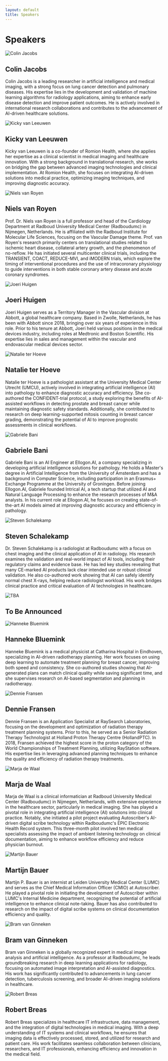 ```yaml
---
layout: default
title: Speakers
---
```


# Speakers


<div class="speaker left" id="colin-jacobs">
    <img src="{{ site.url }}/assets/img/Colin_Jacobs.jpg" alt="Colin Jacobs">
    <div class="speaker-info">
        <h2>Colin Jacobs  
        <a href="https://www.linkedin.com/in/colin-jacobs-01a14628/" target="_blank" style="margin-left:3mm;">
            <i class="fa-brands fa-linkedin"></i>
        </a></h2>
        <p> Colin Jacobs is a leading researcher in artificial intelligence and medical imaging, with a strong focus on lung cancer detection and pulmonary diseases. His expertise lies in the development and validation of machine learning algorithms for radiology applications, aiming to enhance early disease detection and improve patient outcomes. He is actively involved in international research collaborations and contributes to the advancement of AI-driven healthcare solutions.  </p>
    </div>
</div>


<div class="speaker right" id="kicky-van-leeuwen">
    <img src="{{ site.url }}/assets/img/Kicky_van_Leeuwen.jpg" alt="Kicky van Leeuwen">
    <div class="speaker-info">
        <h2>Kicky van Leeuwen  
        <a href="https://www.linkedin.com/in/kickyvanleeuwen/" target="_blank" style="margin-left:3mm;">
            <i class="fa-brands fa-linkedin"></i>
        </a></h2>
        <p> Kicky van Leeuwen is a co-founder of Romion Health, where she applies her expertise as a clinical scientist in medical imaging and healthcare innovation. With a strong background in translational research, she works on bridging the gap between advanced imaging technologies and clinical implementation. At Romion Health, she focuses on integrating AI-driven solutions into medical practice, optimizing imaging techniques, and improving diagnostic accuracy. </p>
    </div>
</div>

<!-- <div class="speaker left">
    <img src="{{ site.url }}/assets/img/Stephan_Romeijn.jpg" alt="Stephan Romeijn">
    <div class="speaker-info">
        <h2>Stephan Romeijn 
        <a href="https://www.linkedin.com/in/stephanromeijn/" target="_blank" style="margin-left:3mm;">
            <i class="fa-brands fa-linkedin"></i>
        </a></h2>
        <p>Stephan Romeijn is co-founder of Romion Health and an expert in healthcare innovation. His work focuses on the strategic development and implementation of AI-driven solutions in medical imaging and healthcare workflows. With a strong background in imaging sciences and medical technology, he is dedicated to making advanced healthcare solutions more accessible, efficient, and impactful for clinical practice. At Romion Health, Stephan plays a key role in driving innovation and translating technological advancements into real-world applications.</p>
    </div>
</div> -->

<div class="speaker left" id = "Niels van Royen">
    <img src="{{ site.url }}/assets/img/Niels_van_Royen.jpg" alt="Niels van Royen">
    <div class="speaker-info">
        <h2>Niels van Royen
        <a href="https://www.linkedin.com/in/niels-van-royen-56ba1193/" target="_blank" style="margin-left:3mm;">
            <i class="fa-brands fa-linkedin"></i>
        </a></h2>
        <p> ​Prof. Dr. Niels van Royen is a full professor and head of the Cardiology Department at Radboud University Medical Center (Radboudumc) in Nijmegen, Netherlands. He is affiliated with the Radboud Institute for Molecular Life Sciences, focusing on the Vascular Damage theme. 
        Prof. van Royen's research primarily centers on translational studies related to ischemic heart disease, collateral artery growth, and the phenomenon of no-reflow. He has initiated several multicenter clinical trials, including the TRANSIENT, COACT, REDUCE-MVI, and iMODERN trials, which explore the timing of interventional procedures and the use of intracoronary physiology to guide interventions in both stable coronary artery disease and acute coronary syndromes. </p>
    </div>
</div>

<div class="speaker right" id = "Joeri Huigen">
    <img src="{{ site.url }}/assets/img/Joeri_Huigen.jpg" alt="Joeri Huigen">
    <div class="speaker-info">
        <h2>Joeri Huigen
        <a href="https://www.linkedin.com/in/joeri-h-09764287/" target="_blank" style="margin-left:3mm;">
            <i class="fa-brands fa-linkedin"></i>
        </a></h2>
        <p> ​Joeri Huigen serves as a Territory Manager in the Vascular division at Abbott, a global healthcare company. Based in Zwolle, Netherlands, he has been with Abbott since 2018, bringing over six years of experience in this role. Prior to his tenure at Abbott, Joeri held various positions in the medical devices industry, including roles at Medtronic and Boston Scientific. His expertise lies in sales and management within the vascular and endovascular medical devices sector. </p>
    </div>
</div>


<div class="speaker left" id = "Natalie ter Hoeve">
    <img src="{{ site.url }}/assets/img/Natalie_ter_Hoeve.jpg" alt="Natalie ter Hoeve">
    <div class="speaker-info">
        <h2>Natalie ter Hoeve
        <a href="https://www.linkedin.com/in/natalie-ter-hoeve-61a8ab87/" target="_blank" style="margin-left:3mm;">
            <i class="fa-brands fa-linkedin"></i>
        </a></h2>
        <p> ​Natalie ter Hoeve is a pathologist assistant at the University Medical Center Utrecht (UMCU), actively involved in integrating artificial intelligence (AI) into pathology to enhance diagnostic accuracy and efficiency. She co-authored the CONFIDENT-trial protocol, a study exploring the benefits of AI-assisted workflows in detecting prostate and breast cancer while maintaining diagnostic safety standards. Additionally, she contributed to research on deep learning-supported mitosis counting in breast cancer grading, demonstrating the potential of AI to improve prognostic assessments in clinical workflows.</p>
    </div>
</div>

<div class="speaker right" id = "Gabriele Bani">
    <img src="{{ site.url }}/assets/img/Gabriele_Bani.jpg" alt="Gabriele Bani">
    <div class="speaker-info">
        <h2>Gabriele Bani
        <a href="https://www.linkedin.com/in/gabriele-bani-ai/" target="_blank" style="margin-left:3mm;">
            <i class="fa-brands fa-linkedin"></i>
        </a></h2>
        <p> Gabriele Bani is an AI Engineer at Ellogon.AI, a company specializing in developing artificial intelligence solutions for pathology. He holds a Master's degree in Artificial Intelligence from the University of Amsterdam and has a background in Computer Science, including participation in an Erasmus+ Exchange Programme at the University of Groningen. Before joining Ellogon.AI, Gabriele founded Intrical AI, a tech startup that utilized AI and Natural Language Processing to enhance the research processes of M&A analysts. In his current role at Ellogon.AI, he focuses on creating state-of-the-art AI models aimed at improving diagnostic accuracy and efficiency in pathology. </p>
    </div>
</div>

<div class="speaker left" id = "Steven Schalekamp">
    <img src="{{ site.url }}/assets/img/Steven_Schalekamp.jpg" alt="Steven Schalekamp">
    <div class="speaker-info">
        <h2>Steven Schalekamp
        <a href="https://www.linkedin.com/in/steven-schalekamp-22306ab2/" target="_blank" style="margin-left:3mm;">
            <i class="fa-brands fa-linkedin"></i>
        </a></h2>
        <p> Dr. Steven Schalekamp is a radiologist at Radboudumc with a focus on chest imaging and the clinical application of AI in radiology. His research examines the validation and real-world impact of AI tools, including their regulatory claims and evidence base. He has led key studies revealing that many CE-marked AI products lack clear intended use or robust clinical validation. He also co-authored work showing that AI can safely identify normal chest X-rays, helping reduce radiologist workload. His work bridges clinical practice and critical evaluation of AI technologies in healthcare.</p>
    </div>
</div>

<div class="speaker right" id = "TBA">
    <img src="{{ site.url }}/assets/img/TBA.jpg" alt="TBA">
    <div class="speaker-info">
        <h2>To Be Announced
        <a href="https://www.linkedin.com/in/" target="_blank" style="margin-left:3mm;">
            <i class="fa-brands fa-linkedin"></i>
        </a></h2>
        <p>  </p>
    </div>
</div> 

<div class="speaker left" id = "Hanneke Bluemink">
    <img src="{{ site.url }}/assets/img/Hanneke_Bluemink.jpg" alt="Hanneke Bluemink">
    <div class="speaker-info">
        <h2>Hanneke Bluemink
        <a href="https://www.linkedin.com/in/hanneke-bluemink-2055256/" target="_blank" style="margin-left:3mm;">
            <i class="fa-brands fa-linkedin"></i>
        </a></h2>
        <p> Hanneke Bluemink is a medical physicist at Catharina Hospital in Eindhoven, specializing in AI-driven radiotherapy planning. Her work focuses on using deep learning to automate treatment planning for breast cancer, improving both speed and consistency. She co-authored studies showing that AI-generated plans can match clinical quality while saving significant time, and she supervises research on AI-based segmentation and planning in radiotherapy. </p>
    </div>
</div>

<div class="speaker right" id = "Dennie Fransen">
    <img src="{{ site.url }}/assets/img/Dennie_Fransen.jpg" alt="Dennie Fransen">
    <div class="speaker-info">
        <h2>Dennie Fransen
        <a href="https://www.linkedin.com/in/DennieFransen/" target="_blank" style="margin-left:3mm;">
            <i class="fa-brands fa-linkedin"></i>
        </a></h2>
        <p> Dennie Fransen is an Application Specialist at RaySearch Laboratories, focusing on the development and optimization of radiation therapy treatment planning systems. Prior to this, he served as a Senior Radiation Therapy Technologist at Holland Proton Therapy Centre (HollandPTC). In 2018, Fransen achieved the highest score in the proton category of the World Championships of Treatment Planning, utilizing RayStation software. His expertise lies in leveraging advanced planning techniques to enhance the quality and efficiency of radiation therapy treatments.​ </p>
    </div>
</div>

<div class="speaker left" id = "marja-de-waal">
    <img src="{{ site.url }}/assets/img/Marja_de_Waal.jpg" alt="Marja de Waal">
    <div class="speaker-info">
        <h2>Marja de Waal
        <a href="https://www.linkedin.com/in/marja-de-waal-42b61337/" target="_blank" style="margin-left:3mm;">
            <i class="fa-brands fa-linkedin"></i>
        </a></h2>
        <p> ​Marja de Waal is a clinical informatician at Radboud University Medical Center (Radboudumc) in Nijmegen, Netherlands, with extensive experience in the healthcare sector, particularly in medical imaging. She has played a pivotal role in integrating artificial intelligence (AI) solutions into clinical practice. Notably, she initiated a pilot project evaluating Autoscriber's AI-driven digital scribe technology within Radboudumc's EPIC Electronic Health Record system. This three-month pilot involved ten medical specialists assessing the impact of ambient listening technology on clinical documentation, aiming to enhance workflow efficiency and reduce physician burnout. </p>
    </div>
</div>

<div class="speaker right" id = "martijn-bauer">
    <img src="{{ site.url }}/assets/img/Martijn_Bauer1.jpg" alt="Martijn Bauer">
    <div class="speaker-info">
       <h2>Martijn Bauer
        <a href="https://www.linkedin.com/in/martijn-bauer-79909b6/" target="_blank" style="margin-left:3mm;">
            <i class="fa-brands fa-linkedin"></i>
        </a></h2>
       <p> ​Martijn P. Bauer is an internist at Leiden University Medical Center (LUMC) and serves as the Chief Medical Information Officer (CMIO) at Autoscriber. He played a pivotal role in initiating the development of Autoscriber within LUMC's Internal Medicine department, recognizing the potential of artificial intelligence to enhance clinical note-taking. Bauer has also contributed to research on the impact of digital scribe systems on clinical documentation efficiency and quality.</p>
    </div>
</div>



<div class="speaker left" id = "bram-van-ginneken">
    <img src="{{ site.url }}/assets/img/Bram_van_Ginneken.jpg" alt="Bram van Ginneken">
    <div class="speaker-info">
       <h2>Bram van Ginneken 
        <a href="https://www.linkedin.com/in/bramvanginneken/" target="_blank" style="margin-left:3mm;">
            <i class="fa-brands fa-linkedin"></i>
        </a></h2>
       <p> Bram van Ginneken is a globally recognized expert in medical image analysis and artificial intelligence. As a professor at Radboudumc, he leads groundbreaking research in deep learning applications for radiology, focusing on automated image interpretation and AI-assisted diagnostics. His work has significantly contributed to advancements in lung cancer detection, tuberculosis screening, and broader AI-driven imaging solutions in healthcare.</p>
    </div>
</div>

<div class="speaker right" id = "robert-breas">
    <img src="{{ site.url }}/assets/img/Robert_Breas.jpg" alt="Robert Breas">
    <div class="speaker-info">
        <h2>Robert Breas 
        <a href="https://www.linkedin.com/in/robertbreas/" target="_blank" style="margin-left:3mm;">
            <i class="fa-brands fa-linkedin"></i>
        </a></h2>
        <p> Robert Breas specializes in healthcare IT infrastructure, data management, and the integration of digital technologies in medical imaging. With a deep understanding of IT systems and clinical workflows, he ensures that imaging data is effectively processed, stored, and utilized for research and patient care. His work facilitates seamless collaboration between clinicians, researchers, and IT professionals, enhancing efficiency and innovation in the medical field. </p>
    </div>
</div>





